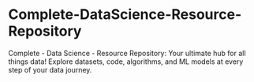 # Complete-DataScience-Resource-Repository
Complete - Data Science - Resource Repository: Your ultimate hub for all things data! Explore datasets, code, algorithms, and ML models at every step of your data journey.
